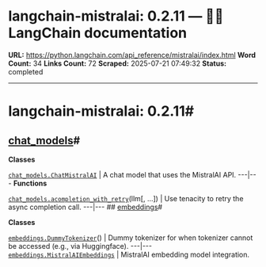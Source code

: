# langchain-mistralai: 0.2.11 — 🦜🔗 LangChain  documentation

**URL:** https://python.langchain.com/api_reference/mistralai/index.html
**Word Count:** 34
**Links Count:** 72
**Scraped:** 2025-07-21 07:49:32
**Status:** completed

---

# langchain-mistralai: 0.2.11\#

## [chat\_models](https://python.langchain.com/api_reference/mistralai/chat_models.html#langchain-mistralai-chat-models)\#

**Classes**

[`chat_models.ChatMistralAI`](https://python.langchain.com/api_reference/mistralai/chat_models/langchain_mistralai.chat_models.ChatMistralAI.html#langchain_mistralai.chat_models.ChatMistralAI "langchain_mistralai.chat_models.ChatMistralAI") | A chat model that uses the MistralAI API.   ---|---      **Functions**

[`chat_models.acompletion_with_retry`](https://python.langchain.com/api_reference/mistralai/chat_models/langchain_mistralai.chat_models.acompletion_with_retry.html#langchain_mistralai.chat_models.acompletion_with_retry "langchain_mistralai.chat_models.acompletion_with_retry")\(llm\[, ...\]\) | Use tenacity to retry the async completion call.   ---|---      ## [embeddings](https://python.langchain.com/api_reference/mistralai/embeddings.html#langchain-mistralai-embeddings)\#

**Classes**

[`embeddings.DummyTokenizer`](https://python.langchain.com/api_reference/mistralai/embeddings/langchain_mistralai.embeddings.DummyTokenizer.html#langchain_mistralai.embeddings.DummyTokenizer "langchain_mistralai.embeddings.DummyTokenizer")\(\) | Dummy tokenizer for when tokenizer cannot be accessed \(e.g., via Huggingface\).   ---|---   [`embeddings.MistralAIEmbeddings`](https://python.langchain.com/api_reference/mistralai/embeddings/langchain_mistralai.embeddings.MistralAIEmbeddings.html#langchain_mistralai.embeddings.MistralAIEmbeddings "langchain_mistralai.embeddings.MistralAIEmbeddings") | MistralAI embedding model integration.